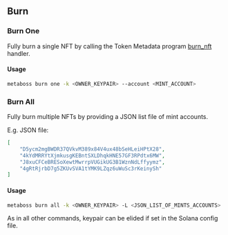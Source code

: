 ## Burn

### Burn One

Fully burn a single NFT by calling the Token Metadata program [burn_nft](https://docs.metaplex.com/programs/token-metadata/instructions#burn-a-nft) handler.

#### Usage

```bash
metaboss burn one -k <OWNER_KEYPAIR> --account <MINT_ACCOUNT>
```

### Burn All

Fully burn multiple NFTs by providing a JSON list file of mint accounts.

E.g. JSON file:

```json
[
    "D5ycm2mgBWDR37QVkvM389x84V4ux48bSeHLeiHPtX28",
    "4kYdMRRYtXjmkusgKEBntSXLDhqkHNE57GF3RPdtx6MW",
    "J8xuCFCeBRESoXewtMwrrpVUGikUG3B1WznNdLffyymz",
    "4gRtRjrbD7g5ZKUvSVA1tYMK9LZqz6uWuSc3rKeinySh"
]
```

#### Usage

```bash
metaboss burn all -k <OWNER_KEYPAIR> -L <JSON_LIST_OF_MINTS_ACCOUNTS>
```

As in all other commands, keypair can be elided if set in the Solana config file.